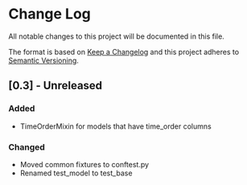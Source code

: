 # Change Log
All notable changes to this project will be documented in this file.

The format is based on [Keep a Changelog](http://keepachangelog.com/) 
and this project adheres to [Semantic Versioning](http://semver.org/).

## [0.3] - Unreleased
### Added
- TimeOrderMixin for models that have time_order columns

### Changed
- Moved common fixtures to conftest.py
- Renamed test_model to test_base
